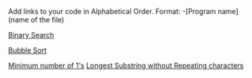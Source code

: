 Add links to your code in Alphabetical Order.
Format: -[Program name](name of the file)

[Binary Search](binary_search.cpp)

[Bubble Sort](bubble_sort.cpp)

[Minimum number of 1's](Row%20with%20minimum%20number%20of%201s%20in%20C++.cpp)
[Longest Substring without Repeating characters](Longest_Substring_without_repeating_characters.cpp)
